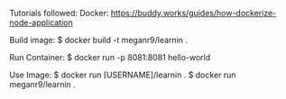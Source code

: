 Tutorials followed: 
    Docker: https://buddy.works/guides/how-dockerize-node-application 

Build image:
    $ docker build -t meganr9/learnin .


Run Container:
    $ docker run -p 8081:8081 hello-world

Use Image:
    $ docker run [USERNAME]/learnin .
    $ docker run meganr9/learnin .
